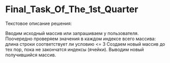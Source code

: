 # Final_Task_Of_The_1st_Quarter

Текстовое описание решения:

Вводим исходный массив или запрашиваем у пользователя.
Поочередно проверяем значения в каждом индексе всего массива: длина строки соответствует ли условию <= 3
Создаем новый массив до тех пор, пока не закончатся индексы (ячейки).
Выводим новый получившийся массив.